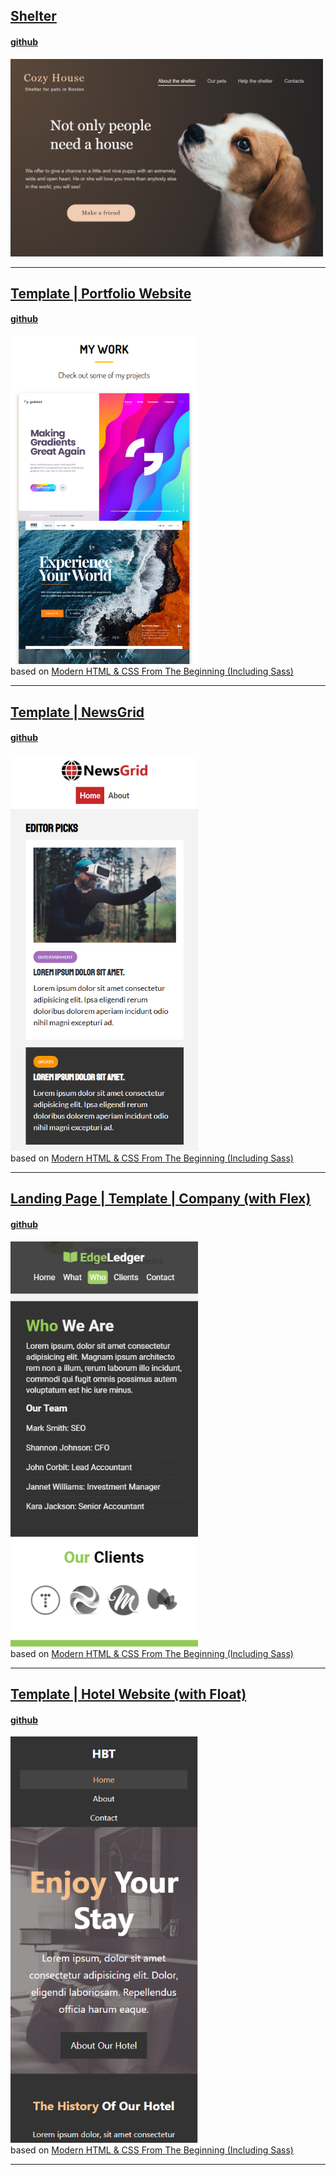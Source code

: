 ## <a href="https://ilyakozak.github.io/css-templates/shelter/pages/main/main.html"> Shelter </a>

#### <a href="https://github.com/IlyaKozak/css-templates/tree/master/shelter"> github </a>

<a href="https://ilyakozak.github.io/css-templates/shelter/pages/main/main.html"><img src="shelter.png" width="500"/></a><br />

---

## <a href="https://ilyakozak.github.io/css-templates/portfolio-website/dist/"> Template | Portfolio Website </a>

#### <a href="https://github.com/IlyaKozak/css-templates/tree/master/portfolio-website"> github </a>

<a href="https://ilyakozak.github.io/css-templates/portfolio-website/dist/"><img src="portfolio-website.png" width="300"/></a><br />
based on [Modern HTML & CSS From The Beginning (Including Sass)](https://www.udemy.com/modern-html-css-from-the-beginning/)

---

## <a href="https://ilyakozak.github.io/css-templates/newsgrid/"> Template | NewsGrid </a>

#### <a href="https://github.com/IlyaKozak/css-templates/tree/master/newsgrid"> github </a>

<a href="https://ilyakozak.github.io/css-templates/newsgrid/"><img src="newsgrid.png" width="300"/></a><br />
based on [Modern HTML & CSS From The Beginning (Including Sass)](https://www.udemy.com/modern-html-css-from-the-beginning/)

---

## <a href="https://ilyakozak.github.io/css-templates/lp-template-company%20(with%20flex)/"> Landing Page | Template | Company (with Flex) </a>

#### <a href="https://github.com/IlyaKozak/css-templates/tree/master/lp-template-company%20(with%20flex)"> github </a>

<a href="https://ilyakozak.github.io/css-templates/lp-template-company%20(with%20flex)/"><img src="lp-template-company.png" width="300"/></a><br />
based on [Modern HTML & CSS From The Beginning (Including Sass)](https://www.udemy.com/modern-html-css-from-the-beginning/)

---

## <a href="https://ilyakozak.github.io/css-templates/template-hotel-website%20(with%20float)"> Template | Hotel Website (with Float) </a>

#### <a href="https://github.com/IlyaKozak/css-templates/tree/master/template-hotel-website%20(with%20float)"> github </a>

<a href="https://ilyakozak.github.io/css-templates/template-hotel-website%20(with%20float)"><img src="template-hotel-website.png" width="300"/></a><br />
based on [Modern HTML & CSS From The Beginning (Including Sass)](https://www.udemy.com/modern-html-css-from-the-beginning/)

---
